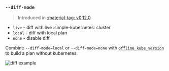 ### `--diff-mode`

> Introduced in [:material-tag: v0.12.0](https://github.com/helmwave/helmwave/releases/tag/v0.12.0)
 

- `live` - diff with live :simple-kubernetes: cluster
- `local` - diff with local plan
- `none` - disable diff

Combine `--diff-mode=local` or `--diff-mode=none` with [`offline_kube_version`](yaml/#offline_kube_version) to build a plan without kubernetes.

![diff example](assets/diff.png)
